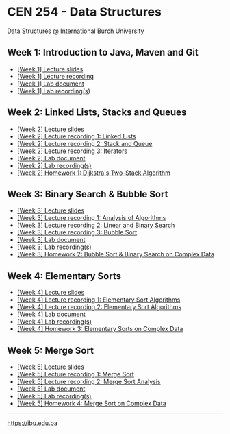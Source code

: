 # CEN 254 - Data Structures
Data Structures @ International Burch University

## Week 1: Introduction to Java, Maven and Git
- [[Week 1] Lecture slides](https://docs.google.com/presentation/d/1wh1t7u2Np5NT9IeMlpjVvc9cqv_b5A0tl1WmwWwT7SA/edit#slide=id.p)
- [[Week 1] Lecture recording](https://drive.google.com/file/d/1LHXO8c7ZOJdKzE-x5PnvL_6_h5LLal7d/view?usp=sharing)
- [[Week 1] Lab document](https://docs.google.com/document/d/1J3SyZLLfB4Mf1pDMsMvifTQpy-438p6c286t4PJup0M/edit?usp=sharing)
- [[Week 1] Lab recording(s)](https://drive.google.com/drive/folders/1yst3QwguL_CRwnplWARVngIgLFzhzTPW?usp=sharing)

## Week 2: Linked Lists, Stacks and Queues
- [[Week 2] Lecture slides](https://docs.google.com/presentation/d/1PAC-ydkvqi7T8-q8-YoDfUP3jEk_OgFjU28ROYIqskY/edit?usp=sharing)
- [[Week 2] Lecture recording 1: Linked Lists](https://drive.google.com/file/d/18TYmLLzxtxd_SwOYe2pMUu4eBz_-HakT/view?usp=sharing)
- [[Week 2] Lecture recording 2: Stack and Queue](https://drive.google.com/file/d/1GJBxO54y8nkO6eZRsiXlZU0eA4cDzQ8m/view?usp=sharing)
- [[Week 2] Lecture recording 3: Iterators](https://drive.google.com/file/d/14LSEEGCpPlWxFF_usyrnGYRuwTlrN7xY/view?usp=sharing)
- [[Week 2] Lab document](https://docs.google.com/document/d/1eQQoIhXq9WvBMH8_jcKH5eOKDMPOdLE6WOXJkMNFsBE/edit?usp=sharing)
- [[Week 2] Lab recording(s)](https://drive.google.com/drive/folders/1NJIdWygZ0Lcwykv39MBaonxaViEYwxyA?usp=sharing)
- [[Week 2] Homework 1: Dijkstra's Two-Stack Algorithm](https://docs.google.com/document/d/1rc9kkY-ZlWBtONLKLbaISnNmMzYC48nHjvmEnYImIoQ/edit?usp=sharing)

## Week 3: Binary Search & Bubble Sort
- [[Week 3] Lecture slides](https://docs.google.com/presentation/d/1ATS7OAQR4QywQFdPKuruJxzKfOhx-Lp7y4m3iVL4bFM/edit?usp=sharing)
- [[Week 3] Lecture recording 1: Analysis of Algorithms](https://drive.google.com/file/d/1GLAKdgVfOTJ9RYLyjC2QtTh43_LSv4GL/view?usp=sharing)
- [[Week 3] Lecture recording 2: Linear and Binary Search](https://drive.google.com/file/d/1I4WWeDfXzXddtjHrs5Ad906xqMpIe8e7/view?usp=sharing)
- [[Week 3] Lecture recording 3: Bubble Sort](https://drive.google.com/file/d/1f8hRvigoyYKVwrnhFXyKfUslq0oIyTNU/view?usp=sharing)
- [[Week 3] Lab document](https://docs.google.com/document/d/1QBnPjTJUHQ0-8Inva8qRIogt85dv1P6OUMlae_ewKIM/edit?usp=sharing)
- [[Week 3] Lab recording(s)](https://drive.google.com/drive/folders/1EhsG2xL7AAbmBBMVrAOhw8EAJr07__iF?usp=sharing)
- [[Week 3] Homework 2: Bubble Sort & Binary Search on Complex Data](https://docs.google.com/document/d/1cWI_Wb8jiYfG_QDaGjIl4wmPvF1VcWNenayQJ3ulUV4/edit?usp=sharing)


## Week 4: Elementary Sorts
- [[Week 4] Lecture slides](https://docs.google.com/presentation/d/1WBuj9v-5RzXjB6kNMpEl6Tz7-syS7Hg0bzQoien0aMc/edit?usp=sharing)
- [[Week 4] Lecture recording 1: Elementary Sort Algorithms](https://drive.google.com/file/d/1X2aN-mKy9vsHuZPiOFjcKloysjdw9GL-/view?usp=sharing)
- [[Week 4] Lecture recording 2: Elementary Sort Algorithms](https://drive.google.com/file/d/1A6sANV5uPEMwATi8ySSi5FesirEM-RmV/view?usp=sharing)
- [[Week 4] Lab document](https://docs.google.com/document/d/1Hk6rVGdzRDgb7P-4h-rJMrlC8NUC2QcTiGSRZPvLmV4/edit?usp=sharing)
- [[Week 4] Lab recording(s)](https://drive.google.com/drive/folders/12GvBbjmhOJQCXFMQVo8CqBNPBIKQ_2fM?usp=sharing)
- [[Week 4] Homework 3: Elementary Sorts on Complex Data](https://docs.google.com/document/d/1uxIKbiqmZrcV3QBv5UJC_fkrxeKEPG1m6_S5j5bd0zg/edit)


## Week 5: Merge Sort
- [[Week 5] Lecture slides](https://docs.google.com/presentation/d/1w25YxxwzxfPT4_qjFcrPeRWX344QUbXCpLjBZEt_fDU/edit?usp=sharing)
- [[Week 5] Lecture recording 1: Merge Sort](https://drive.google.com/file/d/1e-YdhvVpOZmPMQKMG7OawztpExI3w2L4/view?usp=sharing)
- [[Week 5] Lecture recording 2: Merge Sort Analysis](https://drive.google.com/file/d/1w3kx8557UZdIUOP9foGFD7fqoOREv6WY/view?usp=sharing)
- [[Week 5] Lab document](https://docs.google.com/document/d/1qjPgflam8Kd598q_rof390fnlkxFibcA8SSZxz8ZKrU/edit?usp=sharing)
- [[Week 5] Lab recording(s)](https://drive.google.com/drive/folders/1I2JrjB9sg3vaz33Vq_TVpvB7jX9u5A6Y?usp=sharing)
- [[Week 5] Homework 4: Merge Sort on Complex Data](https://docs.google.com/document/d/1zah3cpQFheurHLqJ-twy73AirUmxxtRarI2oIgAS5TI/edit?usp=sharing)


---
https://ibu.edu.ba